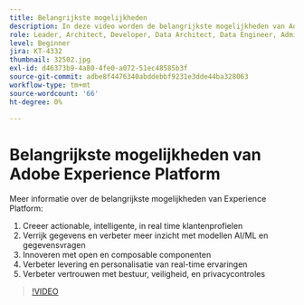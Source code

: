 ```yaml
---
title: Belangrijkste mogelijkheden
description: In deze video worden de belangrijkste mogelijkheden van Adobe Experience Platform besproken.
role: Leader, Architect, Developer, Data Architect, Data Engineer, Admin, User
level: Beginner
jira: KT-4332
thumbnail: 32502.jpg
exl-id: d46373b9-4a80-4fe0-a072-51ec48585b3f
source-git-commit: adbe8f4476340abddebbf9231e3dde44ba328063
workflow-type: tm+mt
source-wordcount: '66'
ht-degree: 0%

---
```


# Belangrijkste mogelijkheden van Adobe Experience Platform

Meer informatie over de belangrijkste mogelijkheden van Experience Platform:

1. Creeer actionable, intelligente, in real time klantenprofielen
1. Verrijk gegevens en verbeter meer inzicht met modellen AI/ML en gegevensvragen
1. Innoveren met open en composable componenten
1. Verbeter levering en personalisatie van real-time ervaringen
1. Verbeter vertrouwen met bestuur, veiligheid, en privacycontroles

>[!VIDEO](https://video.tv.adobe.com/v/32502?quality=12&learn=on)

